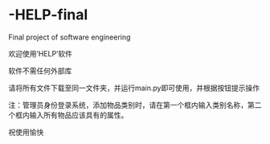 # -HELP-final
Final project of software engineering

欢迎使用‘HELP’软件

软件不需任何外部库

请将所有文件下载至同一文件夹，并运行main.py即可使用，并根据按钮提示操作

注：管理员身份登录系统，添加物品类别时，请在第一个框内输入类别名称，第二个框内输入所有物品应该具有的属性。

祝使用愉快
